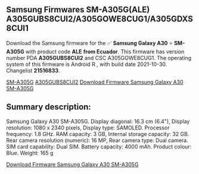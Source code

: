 <h2>Samsung Firmwares SM-A305G(ALE) A305GUBS8CUI2/A305GOWE8CUG1/A305GDXS8CUI1</h2>
Download the Samsung firmware for the ✅ <strong>Samsung Galaxy A30 </strong> ⭐ <strong>SM-A305G</strong> with product code <strong>ALE</strong> <strong> from Ecuador</strong>. This firmware has version number PDA <strong>A305GUBS8CUI2</strong> and CSC A305GOWE8CUG1. The operating system of this firmware is Android R , with build date 2021-10-30. Changelist <strong>21516833</strong>.


[SM-A305G](https://samfirm.shop/samsung/model/SM-A305G)
[A305GUBS8CUI2](https://samfirm.shop/samsung/pda/A305GUBS8CUI2)
[Download Firmware Samsung Galaxy A30 SM-A305G](https://samfirm.shop/samsung/firmware/470163)
<h2>Summary description:</h2>
<p>Samsung Galaxy A30 SM-A305G. Display diagonal: 16.3 cm (6.4"), Display resolution: 1080 x 2340 pixels, Display type: SAMOLED. Processor frequency: 1.8 GHz. RAM capacity: 3 GB, Internal storage capacity: 32 GB. Rear camera resolution (numeric): 16 MP, Rear camera type: Dual camera. SIM card capability: Dual SIM. Battery capacity: 4000 mAh. Product colour: Blue. Weight: 165 g</p>


[Download Firmware Samsung Galaxy A30 SM-A305G](https://samfirm.shop/samsung/firmware/470163)
